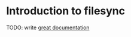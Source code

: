 # Introduction to filesync

TODO: write [great documentation](http://jacobian.org/writing/what-to-write/)
